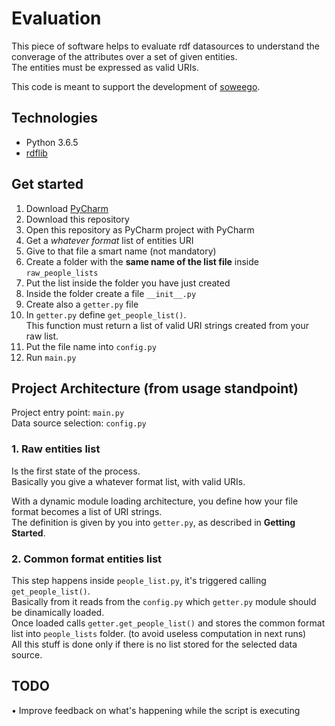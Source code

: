 # Evaluation
This piece of software helps to evaluate rdf datasources to understand the converage of the attributes over a set of given entities.  
The entities must be expressed as valid URIs.

This code is meant to support the development of [soweego](https://meta.wikimedia.org/wiki/Grants:Project/Hjfocs/soweego). 

## Technologies
- Python 3.6.5
- [rdflib](https://github.com/RDFLib/rdflib)

## Get started
1. Download [PyCharm](https://www.jetbrains.com/pycharm/download/)
1. Download this repository
1. Open this repository as PyCharm project with PyCharm
1. Get a *whatever format* list of entities URI
1. Give to that file a smart name (not mandatory)
1. Create a folder with the **same name of the list file** inside `raw_people_lists`
1. Put the list inside the folder you have just created
1. Inside the folder create a file `__init__.py`
1. Create also a `getter.py` file
1. In `getter.py` define `get_people_list()`.  
This function must return a list of valid URI strings created from your raw list.
1. Put the file name into `config.py`
1. Run `main.py`

## Project Architecture (from usage standpoint)
Project entry point: `main.py`  
Data source selection: `config.py`

### 1. Raw entities list
Is the first state of the process.  
Basically you give a whatever format list, with valid URIs.

With a dynamic module loading architecture, you define how your file format becomes a list of URI strings.  
The definition is given by you into `getter.py`, as described in **Getting Started**.

### 2. Common format entities list
This step happens inside `people_list.py`, it's triggered calling `get_people_list()`.  
Basically from it reads from the `config.py` which `getter.py` module should be dinamically loaded.  
Once loaded calls `getter.get_people_list()` and stores the common format list into `people_lists` folder. (to avoid useless computation in next runs)  
All this stuff is done only if there is no list stored for the selected data source.

## TODO
• Improve feedback on what's happening while the script is executing